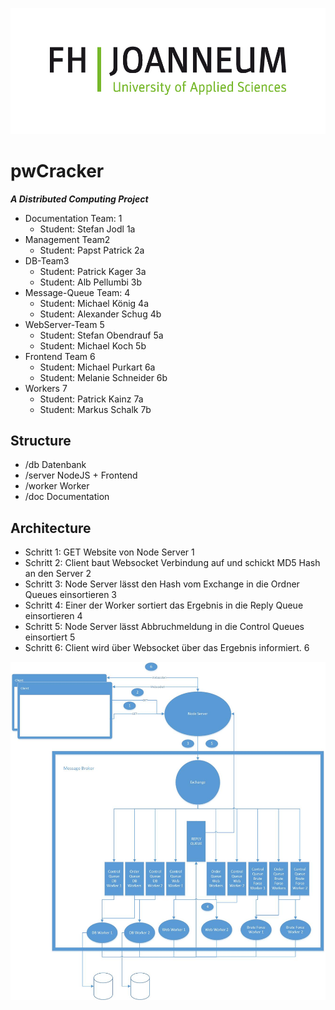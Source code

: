![FH Joanneum Logo](/doc/FHJ_Logo_Computer_60mm_rgb-01.jpg)
# pwCracker
_**A Distributed Computing Project**_

* Documentation Team: 1
     * Student: Stefan Jodl 1a
* Management Team2
     * Student: Papst Patrick 2a
* DB-Team3
     * Student: Patrick Kager 3a
     * Student: Alb Pellumbi 3b
* Message-Queue Team: 4
     * Student: Michael König 4a
     * Student: Alexander Schug 4b
* WebServer-Team 5
     * Student: Stefan Obendrauf 5a
     * Student: Michael Koch 5b
* Frontend Team 6
     * Student: Michael Purkart 6a
     * Student: Melanie Schneider 6b
* Workers 7
     * Student: Patrick Kainz 7a
     * Student: Markus Schalk 7b


## Structure
* /db Datenbank
* /server NodeJS + Frontend
* /worker Worker
* /doc Documentation

## Architecture
* Schritt 1: GET Website von Node Server 1
* Schritt 2: Client baut Websocket Verbindung auf und schickt MD5 Hash an den Server 2
* Schritt 3: Node Server lässt den Hash vom Exchange in die Ordner Queues einsortieren 3
* Schritt 4: Einer der Worker sortiert das Ergebnis in die Reply Queue einsortieren 4
* Schritt 5: Node Server lässt Abbruchmeldung in die Control Queues einsortiert 5
* Schritt 6: Client wird über Websocket über das Ergebnis informiert. 6

![Architekture](/doc/Architecture_new.jpg)


